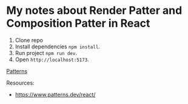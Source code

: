 # My notes about Render Patter and Composition Patter in React

1. Clone repo
2. Install dependencies `npm install`.
3. Run project `npm run dev`.
4. Open `http://localhost:5173`.

[Patterns](/public/Patrones-de-renderizado-y-composición-en-React-05-12-2025_01_00_PM.png)

Resources:
- https://www.patterns.dev/react/